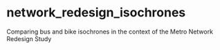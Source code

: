 # network_redesign_isochrones
Comparing bus and bike isochrones in the context of the Metro Network Redesign Study
